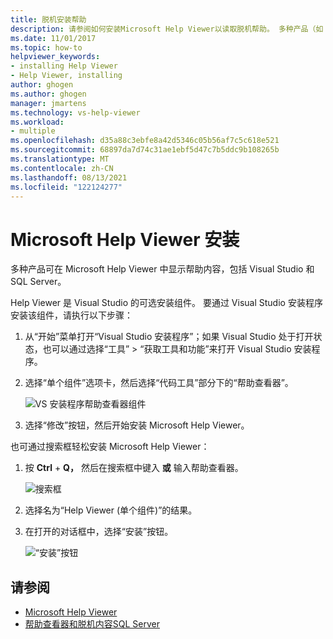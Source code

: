 ```yaml
---
title: 脱机安装帮助
description: 请参阅如何安装Microsoft Help Viewer以读取脱机帮助。 多种产品（如 Visual Studio 和 SQL Server）使用帮助查看器传递帮助内容。
ms.date: 11/01/2017
ms.topic: how-to
helpviewer_keywords:
- installing Help Viewer
- Help Viewer, installing
author: ghogen
ms.author: ghogen
manager: jmartens
ms.technology: vs-help-viewer
ms.workload:
- multiple
ms.openlocfilehash: d35a88c3ebfe8a42d5346c05b56af7c5c618e521
ms.sourcegitcommit: 68897da7d74c31ae1ebf5d47c7b5ddc9b108265b
ms.translationtype: MT
ms.contentlocale: zh-CN
ms.lasthandoff: 08/13/2021
ms.locfileid: "122124277"
---
```

# <a name="microsoft-help-viewer-installation"></a>Microsoft Help Viewer 安装

多种产品可在 Microsoft Help Viewer 中显示帮助内容，包括 Visual Studio 和 SQL Server。

Help Viewer 是 Visual Studio 的可选安装组件。 要通过 Visual Studio 安装程序安装该组件，请执行以下步骤：

1. 从“开始”菜单打开“Visual Studio 安装程序”；如果 Visual Studio 处于打开状态，也可以通过选择“工具” > “获取工具和功能”来打开 Visual Studio 安装程序。

1. 选择“单个组件”选项卡，然后选择“代码工具”部分下的“帮助查看器”。

   ![VS 安装程序帮助查看器组件](media/installation/vs-installer.png)

1. 选择“修改”按钮，然后开始安装 Microsoft Help Viewer。

也可通过搜索框轻松安装 Microsoft Help Viewer：

1. 按 **Ctrl** + **Q，** 然后在搜索框中键入 **或** 输入帮助查看器。

   ![搜索框](media/installation/quick-launch.png)

1. 选择名为“Help Viewer (单个组件)”的结果。

1. 在打开的对话框中，选择“安装”按钮。

   ![“安装”按钮](media/installation/install.png)

## <a name="see-also"></a>请参阅

- [Microsoft Help Viewer](../help-viewer/overview.md)
- [帮助查看器和脱机内容SQL Server](/sql/sql-server/sql-server-help-installation)